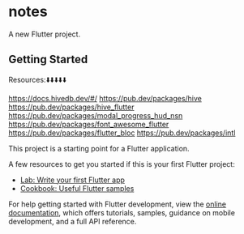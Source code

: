 # notes

A new Flutter project.

## Getting Started

Resources:⬇️⬇️⬇️⬇️⬇️

https://docs.hivedb.dev/#/
https://pub.dev/packages/hive
https://pub.dev/packages/hive_flutter
https://pub.dev/packages/modal_progress_hud_nsn
https://pub.dev/packages/font_awesome_flutter
https://pub.dev/packages/flutter_bloc
https://pub.dev/packages/intl


This project is a starting point for a Flutter application.

A few resources to get you started if this is your first Flutter project:

- [Lab: Write your first Flutter app](https://docs.flutter.dev/get-started/codelab)
- [Cookbook: Useful Flutter samples](https://docs.flutter.dev/cookbook)

For help getting started with Flutter development, view the
[online documentation](https://docs.flutter.dev/), which offers tutorials,
samples, guidance on mobile development, and a full API reference.
